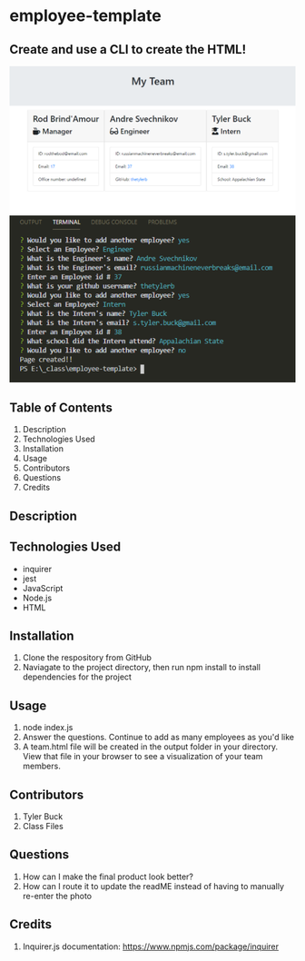 # employee-template

## Create and use a CLI to create the HTML!

![](images/output.PNG)
![](images/terminal-app.PNG)

## Table of Contents
1. Description
2. Technologies Used
3. Installation
4. Usage
5. Contributors
6. Questions
7. Credits

## Description

## Technologies Used
* inquirer
* jest
* JavaScript
* Node.js
* HTML

## Installation
1. Clone the respository from GitHub
2. Naviagate to the project directory, then run npm install to install dependencies for the project

## Usage
1. node index.js
2. Answer the questions. Continue to add as many employees as you'd like
3. A team.html file will be created in the output folder in your directory. View that file in your browser to see a visualization of your team members.

## Contributors
1. Tyler Buck
2. Class Files

## Questions
1. How can I make the final product look better?
2. How can I route it to update the readME instead of having to manually re-enter the photo

## Credits 
1. Inquirer.js documentation: https://www.npmjs.com/package/inquirer